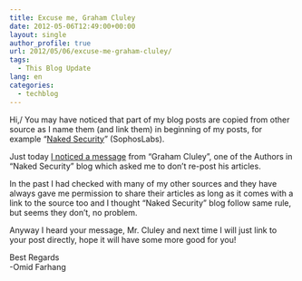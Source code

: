 ```yaml
---
title: Excuse me, Graham Cluley
date: 2012-05-06T12:49:00+00:00
layout: single
author_profile: true
url: 2012/05/06/excuse-me-graham-cluley/
tags:
  - This Blog Update
lang: en
categories: 
  - techblog
---
```

 Hi,/
 You may have noticed that part of my blog posts are copied from other source as I name them (and link them) in beginning of my posts, for example “[Naked Security](http://nakedsecurity.sophos.com/)” (SophosLabs).
  
Just today [I noticed a message](https://plus.google.com/u/0/102593062779602837630/posts/AdqugREaN8G) from “Graham Cluley”, one of the Authors in “Naked Security” blog which asked me to don’t re-post his articles.

In the past I had checked with many of my other sources and they have always gave me permission to share their articles as long as it comes with a link to the source too and I thought “Naked Security” blog follow same rule, but seems they don’t, no problem.

Anyway I heard your message, Mr. Cluley and next time I will just link to your post directly, hope it will have some more good for you!

Best Regards\
-Omid Farhang